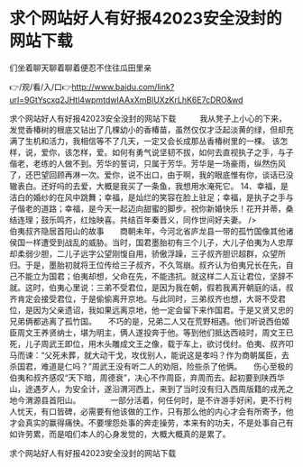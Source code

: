 # 求个网站好人有好报42023安全没封的网站下载
们坐着聊天聊着聊着便忍不住往瓜田里亲

👉/观/看/入/口👉http://www.baidu.com/link?url=9GtYscxq2JHtl4wpmtdwIAAxXmBlUXzKrLhK6E7cDRO&wd

求个网站好人有好报42023安全没封的网站下载　　　我从凳子上小心的下来，发觉香椿树的根底又钻出了几棵幼小的香椿苗，虽然仅仅才泛起淡黄的绿，但却充满了生机和活力，我相信等不了几天，一定又会长成那丛香椿树里的一棵。
该怎样，说，爱你，该怎样，爱。如何有勇气说坚韧不拔，如何去直视执子之手，与子偕老，老练的人做不到。芳华的誓词，只属于芳华。芳华是一场豪雨，纵然伤风了，还巴望回顾再淋一次。爱你，说不出口，由于啊，我的眼底惟有你，谈话已没辙表白。还好吗的去爱，大概是我买了一条鱼，我想用水淹死它。
	14、幸福，是洁白的婚纱的在风中跳舞；幸福，是灿烂的笑容在脸上驻足；幸福，是执子之手与子偕老的道路；幸福，是今天一起迈向甜蜜的脚步。祝你新婚快乐！花开并蒂，桑结连理；鼓乐鸣齐，红烛映喜。共结百年秦晋义，同作世间好夫妻。
/>　　　　　　　　伯夷叔齐隐居首阳山的故事　　商朝未年，今河北省庐龙县一带的孤竹国像其他诸侯国一样遭受到战乱的威胁。当时，国君墨胎初有三个儿子，大儿子伯夷为人忠厚却柔弱少胆，二儿子远字公望刚愎自用，骄傲浮躁，三子叔齐胆识超群，众望所归。于是，墨胎初就将王位传给三子叔齐，不久驾崩。叔齐认为伯夷兄长在先，自己不能立为国君；伯夷却想，父命在先，不能违抗。就这样二人互让君位，坚辞不就。这时，伯夷心里说：三弟不受君位，是因为我在朝，假若我离开朝庭的话，叔齐肯定会接受君位，于是偷偷离开京地。与此同时，三弟叔齐也想，大哥不受君位，是因为父亲遗诏，我如果远离京地，他一定会留下来作国君。于是又贤又忠的兄弟俩都逃离了孤竹国。　　不巧的是，兄弟二人又在荒野相遇。他们听说西伯姬臣周文王养贤纳士，堪为明主，俩人遂投奔于他。等到他们抵达西岐时，周文王已死，儿子周武王即位，用木头雕成文王之像，载于车上，欲讨伐纣。伯夷、叔齐叩马而谏：“父死未葬，就大动干戈，攻伐别人，能说这是孝吗？作为商朝属臣，去杀国君，难道是仁吗？”周武王没有听二人的劝阻，险些杀了他俩。　　伤心至极的伯夷和叔齐感叹“天下暗，周德衰”，决心不作周臣，弃周而去。起初要到陕西华山，途遇歹人，为安全计，遂沿渭河西上，来到了当时没有归入西周版籍的戎羌之地今渭源县首阳山。　　
　　一部分活着，何任何时，是不许游手好闲，更不行枸人忧天，有口皆碑，必需要有他该做的工作，只有那么他的内心才会有所寄予，他才会真实的赢得痛快。不要埋怨处事的奔走操劳，本来有的功夫，不是处事自己有如许劳累，而是咱们本人的心身发觉的，大概大概真的是累了。

求个网站好人有好报42023安全没封的网站下载
